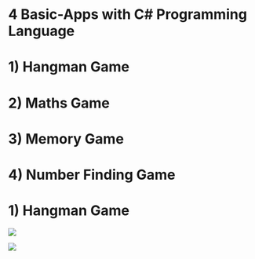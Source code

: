 # 4 Basic-Apps with C# Programming Language

# 1) Hangman Game
# 2) Maths Game
# 3) Memory Game
# 4) Number Finding Game

# 1) Hangman Game

![](https://github.com/unalsemih/repo-images/blob/master/hangman-home.png?raw=true)

![](https://github.com/unalsemih/repo-images/blob/master/hangman-game.png?raw=true)


